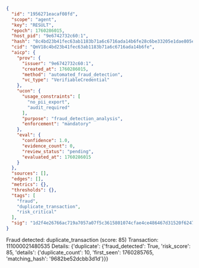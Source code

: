 ```json
{
  "id": "1956271eacaf08fd",
  "scope": "agent",
  "key": "RESULT",
  "epoch": 1760286015,
  "host_pid": "9e6742732c60:1",
  "hash": "8c4bd23b41fec63ab1183b71a6c6716ada14b6fe28c6be33205e1dae805eb83b",
  "cid": "QmV18c4bd23b41fec63ab1183b71a6c6716ada14b6fe",
  "aicp": {
    "prov": {
      "issuer": "9e6742732c60:1",
      "created_at": 1760286015,
      "method": "automated_fraud_detection",
      "vc_type": "VerifiableCredential"
    },
    "ucon": {
      "usage_constraints": [
        "no_pii_export",
        "audit_required"
      ],
      "purpose": "fraud_detection_analysis",
      "enforcement": "mandatory"
    },
    "eval": {
      "confidence": 1.0,
      "evidence_count": 0,
      "review_status": "pending",
      "evaluated_at": 1760286015
    }
  },
  "sources": [],
  "edges": [],
  "metrics": {},
  "thresholds": {},
  "tags": [
    "fraud",
    "duplicate_transaction",
    "risk_critical"
  ],
  "sig": "1d2f4e26766ac719a7057a07f5c3615801074cfae4ce486467d31520f6247ebf"
}
```

Fraud detected: duplicate_transaction (score: 85)
Transaction: 111000021480535
Details: {'duplicate': {'fraud_detected': True, 'risk_score': 85, 'details': {'duplicate_count': 10, 'first_seen': 1760285765, 'matching_hash': '9682be52dcbb3d1d'}}}